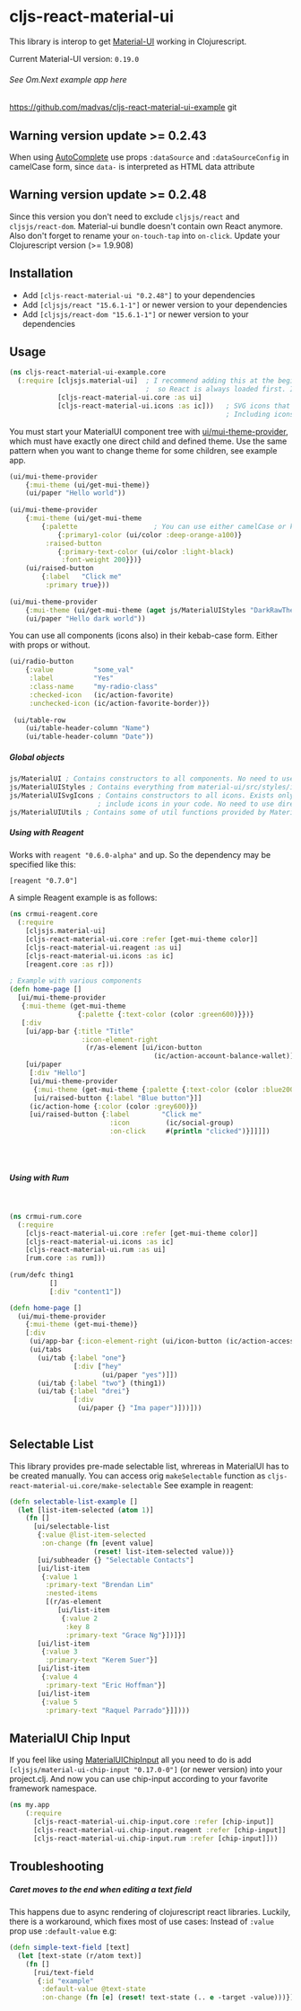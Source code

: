 # cljs-react-material-ui

This library is interop to get [Material-UI](http://www.material-ui.com/#/) working in Clojurescript.

Current Material-UI version: `0.19.0`

###### See Om.Next example app here 
https://github.com/madvas/cljs-react-material-ui-example
git

## Warning version update >= 0.2.43
When using [AutoComplete](http://www.material-ui.com/#/components/auto-complete) use props `:dataSource` and 
`:dataSourceConfig` in camelCase form, since `data-` is interpreted as HTML data attribute

## Warning version update >= 0.2.48
Since this version you don't need to exclude `cljsjs/react` and `cljsjs/react-dom`. Material-ui bundle doesn't contain own React anymore.
Also don't forget to rename your `on-touch-tap` into `on-click`. 
Update your Clojurescript version (>= 1.9.908) 

## Installation
- Add `[cljs-react-material-ui "0.2.48"]` to your dependencies
- Add `[cljsjs/react "15.6.1-1"]` or newer version to your dependencies
- Add `[cljsjs/react-dom "15.6.1-1"]` or newer version to your dependencies

## Usage

  ```clojure
  (ns cljs-react-material-ui-example.core
    (:require [cljsjs.material-ui]  ; I recommend adding this at the beginning of core file
                                    ;  so React is always loaded first. It's not always needed
              [cljs-react-material-ui.core :as ui]
              [cljs-react-material-ui.icons :as ic]))   ; SVG icons that comes with MaterialUI
                                                        ; Including icons is not required
  ```

You must start your MaterialUI component tree with [ui/mui-theme-provider](http://www.material-ui.com/v0.15.0-beta.2/#/customization/themes), which must have exactly one direct child and defined theme. Use the same pattern when you want to change theme for some children, see example app.
```clojure
(ui/mui-theme-provider
    {:mui-theme (ui/get-mui-theme)}
    (ui/paper "Hello world"))
    
(ui/mui-theme-provider 
    {:mui-theme (ui/get-mui-theme 
        {:palette                   ; You can use either camelCase or kebab-case
            {:primary1-color (ui/color :deep-orange-a100)} 
         :raised-button 
            {:primary-text-color (ui/color :light-black) 
             :font-weight 200}})}
    (ui/raised-button
        {:label   "Click me"
         :primary true}))
         
(ui/mui-theme-provider
    {:mui-theme (ui/get-mui-theme (aget js/MaterialUIStyles "DarkRawTheme"))}
    (ui/paper "Hello dark world"))
```

You can use all components (icons also) in their kebab-case form. Either with props or without.
```clojure
(ui/radio-button
    {:value          "some_val"
     :label          "Yes"
     :class-name     "my-radio-class"
     :checked-icon   (ic/action-favorite)
     :unchecked-icon (ic/action-favorite-border)})
     
 (ui/table-row
    (ui/table-header-column "Name")
    (ui/table-header-column "Date"))
```

##### Global objects
```clojure
js/MaterialUI ; Contains constructors to all components. No need to use directly.
js/MaterialUIStyles ; Contains everything from material-ui/src/styles/index.js
js/MaterialUISvgIcons ; Contains constructors to all icons. Exists only when you
                      ; include icons in your code. No need to use directly.
js/MaterialUIUtils ; Contains some of util functions provided by MaterialUI
```

##### Using with Reagent
Works with `reagent "0.6.0-alpha"` and up. So the dependency may be specified like this:

`[reagent "0.7.0"]`

A simple Reagent example is as follows:

```clojure
(ns crmui-reagent.core
  (:require
    [cljsjs.material-ui]
    [cljs-react-material-ui.core :refer [get-mui-theme color]]
    [cljs-react-material-ui.reagent :as ui]
    [cljs-react-material-ui.icons :as ic]
    [reagent.core :as r]))
    
; Example with various components
(defn home-page []
  [ui/mui-theme-provider
   {:mui-theme (get-mui-theme
                 {:palette {:text-color (color :green600)}})}
   [:div
    [ui/app-bar {:title "Title"
                  :icon-element-right
                   (r/as-element [ui/icon-button
                                    (ic/action-account-balance-wallet)])}]
    [ui/paper
     [:div "Hello"]
     [ui/mui-theme-provider
      {:mui-theme (get-mui-theme {:palette {:text-color (color :blue200)}})}
      [ui/raised-button {:label "Blue button"}]]
     (ic/action-home {:color (color :grey600)})
     [ui/raised-button {:label        "Click me"
                         :icon         (ic/social-group)
                         :on-click     #(println "clicked")}]]]])
    
```
&nbsp;
##### Using with Rum
&nbsp;
```clojure
(ns crmui-rum.core
  (:require
    [cljs-react-material-ui.core :refer [get-mui-theme color]]
    [cljs-react-material-ui.icons :as ic]
    [cljs-react-material-ui.rum :as ui]
    [rum.core :as rum]))
    
(rum/defc thing1
          []
          [:div "content1"])

(defn home-page []
  (ui/mui-theme-provider
    {:mui-theme (get-mui-theme)}
    [:div
     (ui/app-bar {:icon-element-right (ui/icon-button (ic/action-accessibility))})
     (ui/tabs
       (ui/tab {:label "one"}
                [:div ["hey"
                       (ui/paper "yes")]])
       (ui/tab {:label "two"} (thing1))
       (ui/tab {:label "drei"}
                [:div
                 (ui/paper {} "Ima paper")]))]))
    
```

## Selectable List
This library provides pre-made selectable list, whrereas in MaterialUI has to be created manually.
You can access orig `makeSelectable` function as `cljs-react-material-ui.core/make-selectable`
See example in reagent:
```clojure
(defn selectable-list-example []
  (let [list-item-selected (atom 1)]
    (fn []
      [ui/selectable-list
       {:value @list-item-selected
        :on-change (fn [event value]
                     (reset! list-item-selected value))}
       [ui/subheader {} "Selectable Contacts"]
       [ui/list-item
        {:value 1
         :primary-text "Brendan Lim"
         :nested-items
         [(r/as-element
            [ui/list-item
             {:value 2
              :key 8
              :primary-text "Grace Ng"}])]}]
       [ui/list-item
        {:value 3
         :primary-text "Kerem Suer"}]
       [ui/list-item
        {:value 4
         :primary-text "Eric Hoffman"}]
       [ui/list-item
        {:value 5
         :primary-text "Raquel Parrado"}]])))
```


## MaterialUI Chip Input
If you feel like using [MaterialUIChipInput](https://github.com/TeamWertarbyte/material-ui-chip-input) all you need to
do is add `[cljsjs/material-ui-chip-input "0.17.0-0"]` (or newer version) into your project.clj. 
And now you can use chip-input according to your favorite framework namespace.
```clojure
(ns my.app
    (:require 
      [cljs-react-material-ui.chip-input.core :refer [chip-input]]
      [cljs-react-material-ui.chip-input.reagent :refer [chip-input]]
      [cljs-react-material-ui.chip-input.rum :refer [chip-input]]))
```


## Troubleshooting
##### Caret moves to the end when editing a text field
This happens due to async rendering of clojurescript react libraries.
Luckily, there is a workaround, which fixes most of use cases: Instead of `:value` prop use `:default-value` e.g:
```clojure
(defn simple-text-field [text]
  (let [text-state (r/atom text)]
    (fn []
      [rui/text-field
       {:id "example"
        :default-value @text-state
        :on-change (fn [e] (reset! text-state (.. e -target -value)))}])))
```